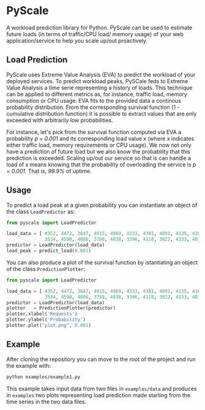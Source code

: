 # PyScale

A workload prediction library for Python. 
PyScale can be used to estimate future loads 
(in terms of traffic/CPU load/ memory usage) of your 
web application/service to help you scale up/out 
proactively. 

## Load Prediction

PyScale uses Extreme Value Analysis (EVA) to predict the workload 
of your deployed services. 
To predict workload peaks, PySCale feds to Extreme Value 
Analysis a time serie representing a history of loads. 
This technique can be applied to different metrics as, for instance, 
traffic load, memory consumption or CPU usage. 
EVA fits to the provided data a 
continous probability distribution. 
From the 
corresponding survival function (1 - cumulative distribution function) 
it is possible to extract values that are only exceeded 
with arbitrarily low probabilities.  

For instance, let's pick from the survival function computed via EVA 
a probability _p = 0.001_ and its corresponding 
load value _x_ 
(where _x_ indicates either traffic load, memory requirements or CPU usage). 
We now not only have a prediction of future load but we also know the 
probability that this prediction is exceeded. 
Scaling up/out our service so that is can handle a load of _x_ 
means knowing that the probability of overloading the service is 
_p = 0.001_. That is, _99.9%_ of uptime.

## Usage

To predict a load peak at a given probability 
you can instantiate an object of the class `LoadPredictor` as:

```python
from pyscale import LoadPredictor

load_data = [ 4352, 4472, 3847, 4915, 4969, 4333, 4381, 4091, 4135, 4160,
              3534, 4598, 4086, 3788, 4038, 3396, 4118, 3822, 4333, 4034 ]
predictor = LoadPredictor(load_data)
load_peak = predict_load(0.001)
```

You can also produce a plot of the survival function by istantiating an 
object of the class `PredictionPlotter`: 

```python
from pyscale import LoadPredictor

load_data = [ 4352, 4472, 3847, 4915, 4969, 4333, 4381, 4091, 4135, 4160,
              3534, 4598, 4086, 3788, 4038, 3396, 4118, 3822, 4333, 4034 ]
predictor = LoadPredictor(load_data)
plotter   = PredictionPlotter(predictor)
plotter.xlabel('Requests')
plotter.ylabel('Probability')
plotter.plot("plot.png", 0.001)
```

## Example

After cloning the repository you can move to the root of the 
project and run the example with:

```bash
python examples/example1.py
```

This example takes input data from two files in `examples/data` and produces 
in `examples` two plots representing load prediction made starting from 
the time series in the two data files.
